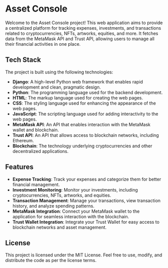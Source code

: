 # Asset Console 

Welcome to the Asset Console  project! This web application aims to provide a centralized platform for tracking expenses, investments, and transactions related to cryptocurrencies, NFTs, artworks, equities, and more. It fetches data from the MetaMask API and Trust API, allowing users to manage all their financial activities in one place.

## Tech Stack

The project is built using the following technologies:

- **Django**: A high-level Python web framework that enables rapid development and clean, pragmatic design.
- **Python**: The programming language used for the backend development.
- **HTML**: The markup language used for creating the web pages.
- **CSS**: The styling language used for enhancing the appearance of the web pages.
- **JavaScript**: The scripting language used for adding interactivity to the web pages.
- **MetaMask API**: An API that enables interaction with the MetaMask wallet and blockchain.
- **Trust API**: An API that allows access to blockchain networks, including Ethereum.
- **Blockchain**: The technology underlying cryptocurrencies and other decentralized applications.

## Features

- **Expense Tracking**: Track your expenses and categorize them for better financial management.
- **Investment Monitoring**: Monitor your investments, including cryptocurrencies, NFTs, artworks, and equities.
- **Transaction Management**: Manage your transactions, view transaction history, and analyze spending patterns.
- **MetaMask Integration**: Connect your MetaMask wallet to the application for seamless interaction with the blockchain.
- **Trust Wallet Integration**: Integrate your Trust Wallet for easy access to blockchain networks and asset management.


## License
This project is licensed under the MIT License. Feel free to use, modify, and distribute the code as per the license terms.
